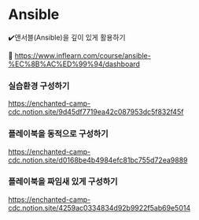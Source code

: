 # Ansible 
:heavy_check_mark:앤서블(Ansible)을 깊이 있게 활용하기

:link: https://www.inflearn.com/course/ansible-%EC%8B%AC%ED%99%94/dashboard

### 실습환경 구성하기
https://enchanted-camp-cdc.notion.site/9d45df7719ea42c087953dc5f832f45f

### 플레이북을 동적으로 구성하기
https://enchanted-camp-cdc.notion.site/d0168be4b4984efc81bc755d72ea9889

### 플레이북을 짜임새 있게 구성하기
https://enchanted-camp-cdc.notion.site/4259ac0334834d92b9922f5ab69e5014
